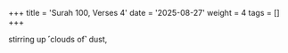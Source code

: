+++
title = 'Surah 100, Verses 4'
date = '2025-08-27'
weight = 4
tags = []
+++

stirring up ˹clouds of˺ dust,